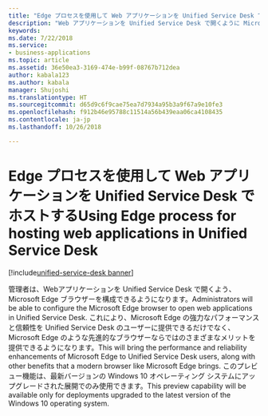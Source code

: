 ```yaml
---
title: "Edge プロセスを使用して Web アプリケーションを Unified Service Desk でホストする"
description: "Web アプリケーションを Unified Service Desk で開くように Microsoft Edge ブラウザーを構成できます。"
keywords: 
ms.date: 7/22/2018
ms.service:
- business-applications
ms.topic: article
ms.assetid: 36e50ea3-3169-474e-b99f-08767b712dea
author: kabala123
ms.author: kabala
manager: Shujoshi
ms.translationtype: HT
ms.sourcegitcommit: d65d9c6f9cae75ea7d7934a95b3a9f67a9e10fe3
ms.openlocfilehash: f912b46e95788c11514a56b439eaa06ca4108435
ms.contentlocale: ja-jp
ms.lasthandoff: 10/26/2018

---
```


#  <a name="using-edge-process-for-hosting-web-applications-in-unified-service-desk"></a><span data-ttu-id="52a16-103">Edge プロセスを使用して Web アプリケーションを Unified Service Desk でホストする</span><span class="sxs-lookup"><span data-stu-id="52a16-103">Using Edge process for hosting web applications in Unified Service Desk</span></span>

[!include[unified-service-desk banner](../../../includes/unified-service-desk.md)]

<span data-ttu-id="52a16-104">管理者は、Webアプリケーションを Unified Service Desk で開くよう、Microsoft Edge ブラウザーを構成できるようになります。</span><span class="sxs-lookup"><span data-stu-id="52a16-104">Administrators will be able to configure the Microsoft Edge browser to open web applications in Unified Service Desk.</span></span> <span data-ttu-id="52a16-105">これにより、Microsoft Edge の強力なパフォーマンスと信頼性を Unified Service Desk のユーザーに提供できるだけでなく、Microsoft Edge のような先進的なブラウザーならではのさまざまなメリットを提供できるようになります。</span><span class="sxs-lookup"><span data-stu-id="52a16-105">This will bring the performance and reliability enhancements of Microsoft Edge to Unified Service Desk users, along with other benefits that a modern browser like Microsoft Edge brings.</span></span> <span data-ttu-id="52a16-106">このプレビュー機能は、最新バージョンの Windows 10 オペレーティング システムにアップグレードされた展開でのみ使用できます。</span><span class="sxs-lookup"><span data-stu-id="52a16-106">This preview capability will be available only for deployments upgraded to the latest version of the Windows 10 operating system.</span></span>

